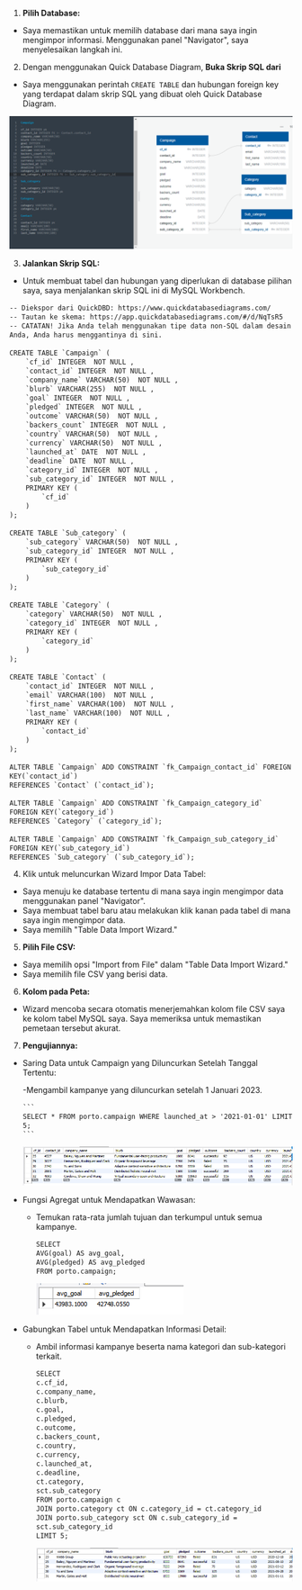1. **Pilih Database:**
  - Saya memastikan untuk memilih database dari mana saya ingin mengimpor informasi. Menggunakan panel "Navigator", saya menyelesaikan langkah ini.

2. Dengan menggunakan Quick Database Diagram, **Buka Skrip SQL dari**
  - Saya menggunakan perintah `CREATE TABLE` dan hubungan foreign key yang terdapat dalam skrip SQL yang dibuat oleh Quick Database Diagram.

![alt text](https://github.com/robbytbg/Port2/blob/main/Data%20Engineering(ETL)/Etl.PNG)

3. **Jalankan Skrip SQL:**
  - Untuk membuat tabel dan hubungan yang diperlukan di database pilihan saya, saya menjalankan skrip SQL ini di MySQL Workbench.

```
-- Diekspor dari QuickDBD: https://www.quickdatabasediagrams.com/
-- Tautan ke skema: https://app.quickdatabasediagrams.com/#/d/NqTsR5
-- CATATAN! Jika Anda telah menggunakan tipe data non-SQL dalam desain Anda, Anda harus menggantinya di sini.

CREATE TABLE `Campaign` (
    `cf_id` INTEGER  NOT NULL ,
    `contact_id` INTEGER  NOT NULL ,
    `company_name` VARCHAR(50)  NOT NULL ,
    `blurb` VARCHAR(255)  NOT NULL ,
    `goal` INTEGER  NOT NULL ,
    `pledged` INTEGER  NOT NULL ,
    `outcome` VARCHAR(50)  NOT NULL ,
    `backers_count` INTEGER  NOT NULL ,
    `country` VARCHAR(50)  NOT NULL ,
    `currency` VARCHAR(50)  NOT NULL ,
    `launched_at` DATE  NOT NULL ,
    `deadline` DATE  NOT NULL ,
    `category_id` INTEGER  NOT NULL ,
    `sub_category_id` INTEGER  NOT NULL ,
    PRIMARY KEY (
        `cf_id`
    )
);

CREATE TABLE `Sub_category` (
    `sub_category` VARCHAR(50)  NOT NULL ,
    `sub_category_id` INTEGER  NOT NULL ,
    PRIMARY KEY (
        `sub_category_id`
    )
);

CREATE TABLE `Category` (
    `category` VARCHAR(50)  NOT NULL ,
    `category_id` INTEGER  NOT NULL ,
    PRIMARY KEY (
        `category_id`
    )
);

CREATE TABLE `Contact` (
    `contact_id` INTEGER  NOT NULL ,
    `email` VARCHAR(100)  NOT NULL ,
    `first_name` VARCHAR(100)  NOT NULL ,
    `last_name` VARCHAR(100)  NOT NULL ,
    PRIMARY KEY (
        `contact_id`
    )
);

ALTER TABLE `Campaign` ADD CONSTRAINT `fk_Campaign_contact_id` FOREIGN KEY(`contact_id`)
REFERENCES `Contact` (`contact_id`);

ALTER TABLE `Campaign` ADD CONSTRAINT `fk_Campaign_category_id` FOREIGN KEY(`category_id`)
REFERENCES `Category` (`category_id`);

ALTER TABLE `Campaign` ADD CONSTRAINT `fk_Campaign_sub_category_id` FOREIGN KEY(`sub_category_id`)
REFERENCES `Sub_category` (`sub_category_id`);
```

4. Klik untuk meluncurkan Wizard Impor Data Tabel:
  - Saya menuju ke database tertentu di mana saya ingin mengimpor data menggunakan panel "Navigator".
  - Saya membuat tabel baru atau melakukan klik kanan pada tabel di mana saya ingin mengimpor data.
  - Saya memilih "Table Data Import Wizard."

5. **Pilih File CSV:**
  - Saya memilih opsi "Import from File" dalam "Table Data Import Wizard."
  - Saya memilih file CSV yang berisi data.

6. **Kolom pada Peta:**
  - Wizard mencoba secara otomatis menerjemahkan kolom file CSV saya ke kolom tabel MySQL saya. Saya memeriksa untuk memastikan pemetaan tersebut akurat.

7. **Pengujiannya:**

  - Saring Data untuk Campaign yang Diluncurkan Setelah Tanggal Tertentu:
    
      -Mengambil kampanye yang diluncurkan setelah 1 Januari 2023.
    
        ```
        SELECT * FROM porto.campaign WHERE launched_at > '2021-01-01' LIMIT 5;
        ```
    
      ![alt text](https://github.com/robbytbg/Port2/blob/main/Data%20Engineering(ETL)/Others/DB_OP.PNG)

  - Fungsi Agregat untuk Mendapatkan Wawasan:
    
    - Temukan rata-rata jumlah tujuan dan terkumpul untuk semua kampanye.
      
        ```
        SELECT
        AVG(goal) AS avg_goal,
        AVG(pledged) AS avg_pledged
        FROM porto.campaign;

        ```

        ![alt text](https://github.com/robbytbg/Port2/blob/main/Data%20Engineering(ETL)/Others/DB_OP2.PNG)


  - Gabungkan Tabel untuk Mendapatkan Informasi Detail:
    
    - Ambil informasi kampanye beserta nama kategori dan sub-kategori terkait.
   
      ```
      SELECT
      c.cf_id,
      c.company_name,
      c.blurb,
      c.goal,
      c.pledged,
      c.outcome,
      c.backers_count,
      c.country,
      c.currency,
      c.launched_at,
      c.deadline,
      ct.category,
      sct.sub_category
      FROM porto.campaign c
      JOIN porto.category ct ON c.category_id = ct.category_id
      JOIN porto.sub_category sct ON c.sub_category_id = sct.sub_category_id
      LIMIT 5;

      ```

      ![alt text](https://github.com/robbytbg/Port2/blob/main/Data%20Engineering(ETL)/Others/DB_OP3.PNG)
